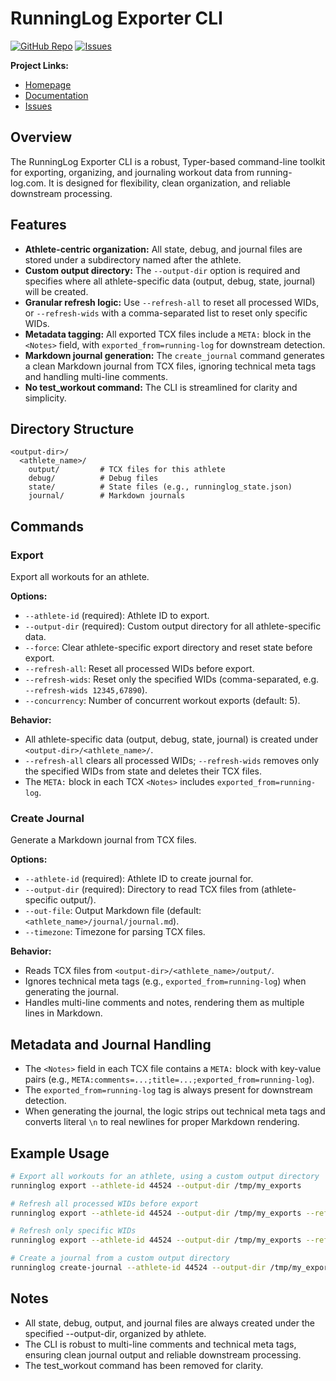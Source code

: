 # RunningLog Exporter CLI

[![GitHub Repo](https://img.shields.io/badge/GitHub-MichaelHarkins%2FRunning--Log--Exporter-blue?logo=github)](https://github.com/MichaelHarkins/Running-Log-Exporter)
[![Issues](https://img.shields.io/github/issues/MichaelHarkins/Running-Log-Exporter)](https://github.com/MichaelHarkins/Running-Log-Exporter/issues)

**Project Links:**  
- [Homepage](https://github.com/MichaelHarkins/Running-Log-Exporter)
- [Documentation](https://github.com/MichaelHarkins/Running-Log-Exporter#readme)
- [Issues](https://github.com/MichaelHarkins/Running-Log-Exporter/issues)

## Overview

The RunningLog Exporter CLI is a robust, Typer-based command-line toolkit for exporting, organizing, and journaling workout data from running-log.com. It is designed for flexibility, clean organization, and reliable downstream processing.

## Features

- **Athlete-centric organization:** All state, debug, and journal files are stored under a subdirectory named after the athlete.
- **Custom output directory:** The `--output-dir` option is required and specifies where all athlete-specific data (output, debug, state, journal) will be created.
- **Granular refresh logic:** Use `--refresh-all` to reset all processed WIDs, or `--refresh-wids` with a comma-separated list to reset only specific WIDs.
- **Metadata tagging:** All exported TCX files include a `META:` block in the `<Notes>` field, with `exported_from=running-log` for downstream detection.
- **Markdown journal generation:** The `create_journal` command generates a clean Markdown journal from TCX files, ignoring technical meta tags and handling multi-line comments.
- **No test_workout command:** The CLI is streamlined for clarity and simplicity.

## Directory Structure

```
<output-dir>/
  <athlete_name>/
    output/         # TCX files for this athlete
    debug/          # Debug files
    state/          # State files (e.g., runninglog_state.json)
    journal/        # Markdown journals
```

## Commands

### Export

Export all workouts for an athlete.

**Options:**
- `--athlete-id` (required): Athlete ID to export.
- `--output-dir` (required): Custom output directory for all athlete-specific data.
- `--force`: Clear athlete-specific export directory and reset state before export.
- `--refresh-all`: Reset all processed WIDs before export.
- `--refresh-wids`: Reset only the specified WIDs (comma-separated, e.g. `--refresh-wids 12345,67890`).
- `--concurrency`: Number of concurrent workout exports (default: 5).

**Behavior:**
- All athlete-specific data (output, debug, state, journal) is created under `<output-dir>/<athlete_name>/`.
- `--refresh-all` clears all processed WIDs; `--refresh-wids` removes only the specified WIDs from state and deletes their TCX files.
- The `META:` block in each TCX `<Notes>` includes `exported_from=running-log`.

### Create Journal

Generate a Markdown journal from TCX files.

**Options:**
- `--athlete-id` (required): Athlete ID to create journal for.
- `--output-dir` (required): Directory to read TCX files from (athlete-specific output/).
- `--out-file`: Output Markdown file (default: `<athlete_name>/journal/journal.md`).
- `--timezone`: Timezone for parsing TCX files.

**Behavior:**
- Reads TCX files from `<output-dir>/<athlete_name>/output/`.
- Ignores technical meta tags (e.g., `exported_from=running-log`) when generating the journal.
- Handles multi-line comments and notes, rendering them as multiple lines in Markdown.

## Metadata and Journal Handling

- The `<Notes>` field in each TCX file contains a `META:` block with key-value pairs (e.g., `META:comments=...;title=...;exported_from=running-log`).
- The `exported_from=running-log` tag is always present for downstream detection.
- When generating the journal, the logic strips out technical meta tags and converts literal `\n` to real newlines for proper Markdown rendering.

## Example Usage

```sh
# Export all workouts for an athlete, using a custom output directory
runninglog export --athlete-id 44524 --output-dir /tmp/my_exports

# Refresh all processed WIDs before export
runninglog export --athlete-id 44524 --output-dir /tmp/my_exports --refresh-all

# Refresh only specific WIDs
runninglog export --athlete-id 44524 --output-dir /tmp/my_exports --refresh-wids 12345,67890

# Create a journal from a custom output directory
runninglog create-journal --athlete-id 44524 --output-dir /tmp/my_exports --out-file my_journal.md
```

## Notes

- All state, debug, output, and journal files are always created under the specified --output-dir, organized by athlete.
- The CLI is robust to multi-line comments and technical meta tags, ensuring clean journal output and reliable downstream processing.
- The test_workout command has been removed for clarity.
